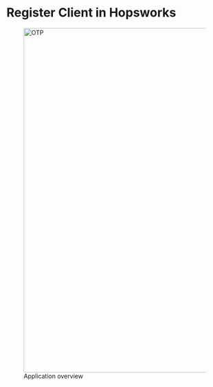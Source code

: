 # Register Client in Hopsworks

<p align="center">
  <figure>
    <a  href="../../../assets/images/admin/oauth2/register-app.png">
      <img width="800px" src="../../../assets/images/admin/oauth2/register-app.png" alt="OTP">
    </a>
    <figcaption>Application overview</figcaption>
  </figure>
</p>